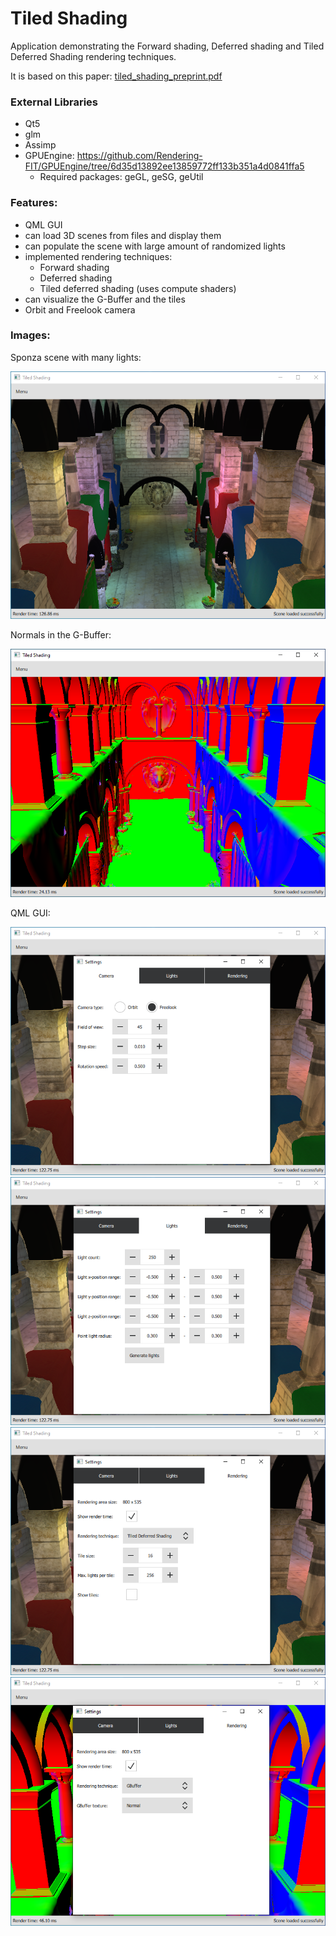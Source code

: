 # Tiled Shading

Application demonstrating the Forward shading, Deferred shading and Tiled Deferred Shading rendering techniques.

It is based on this paper: <a href="doc/tiled_shading_preprint.pdf">tiled_shading_preprint.pdf</a>

### External Libraries

- Qt5
- glm
- Assimp 
- GPUEngine: https://github.com/Rendering-FIT/GPUEngine/tree/6d35d13892ee13859772ff133b351a4d0841ffa5
  - Required packages: geGL, geSG, geUtil 
  
### Features:
- QML GUI
- can load 3D scenes from files and display them 
- can populate the scene with large amount of randomized lights
- implemented rendering techniques:
  - Forward shading
  - Deferred shading
  - Tiled deferred shading (uses compute shaders)
- can visualize the G-Buffer and the tiles
- Orbit and Freelook camera

### Images:

Sponza scene with many lights:

<img src="images/image1.png" alt="Terrain Generator"/>

Normals in the G-Buffer:

<img src="images/image2.png" alt="Terrain Generator"/>

QML GUI:

<img src="images/image3.png" alt="Terrain Generator"/>
<img src="images/image4.png" alt="Terrain Generator"/>
<img src="images/image5.png" alt="Terrain Generator"/>
<img src="images/image6.png" alt="Terrain Generator"/>

